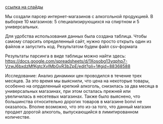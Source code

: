 [ссылка на слайды](Парсер%20интернет-магазинов.pdf)

Мы создали парсер интернет-магазинов с алкогольной продукцией. В выборке 10 магазинов: 5 специализирующихся на спиртном и 5 универсальных. 

Для удобства использования данных была создана таблица. Чтобы самому спарсить определенный сайт, нужно просто открыть один из файлов и запустить код. Результатом будем файл csv-формата

Результаты парсинга в виде таблицы можно найти здесь:
https://docs.google.com/spreadsheets/d/1Xosobg13yqphp7-VzwJ6bxdzMfKgtcXvIMbGyR3bZpE/edit?pli=1#gid=88368588

Исследование:
Анализ динамики цен проводился в течение трех месяцев. За это время мы выяснили, что цена на некоторые товары, особенно на опрделенный крепкий алкоголь, снизилась за два месяца в универсальных магазинах, при этом осталась прежней или увеличилась в несетевых магазинах. 
Также было выяснено, что большинства относительно дорогих товаров в магазине bonvi не оказалось. Вполне возможно, что это из-за того, что данный магазин продает дорогой алкоголь, выпускающийся в лимитированном количестве. 


